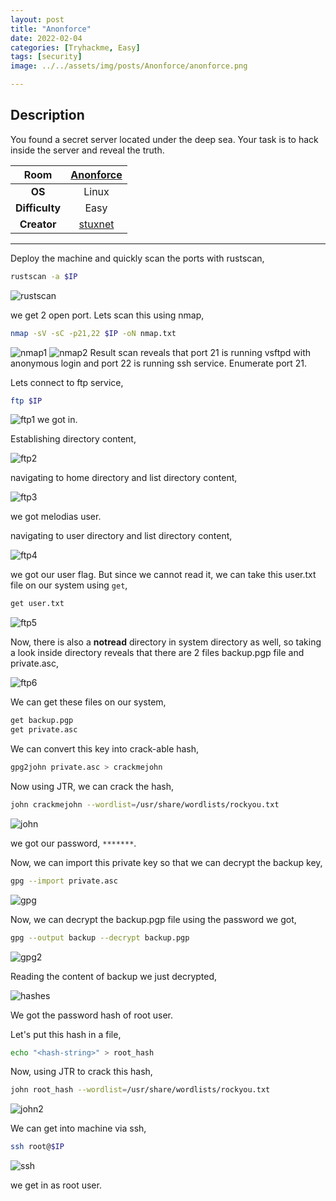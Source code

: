 ```yaml
---
layout: post
title: "Anonforce"
date: 2022-02-04
categories: [Tryhackme, Easy]
tags: [security]
image: ../../assets/img/posts/Anonforce/anonforce.png 

---
```


## Description

You found a secret server located under the deep sea. Your task is to hack inside the server and reveal the truth. 

|**Room**|[Anonforce](https://tryhackme.com/room/bsidesgtanonforce)|
|:---:|:---:|
|**OS**|Linux|
|**Difficulty**|Easy|
|**Creator**|[stuxnet](https://tryhackme.com/p/stuxnet)|

---

Deploy the machine and quickly scan the ports with rustscan,

```bash
rustscan -a $IP
```

![rustscan](../../assets/img/posts/Anonforce/rustscan.png)

we get 2 open port. Lets scan this using nmap,

```bash
nmap -sV -sC -p21,22 $IP -oN nmap.txt
```

![nmap1](../../assets/img/posts/Anonforce/nmap1.png)
![nmap2](../../assets/img/posts/Anonforce/nmap2.png)
Result scan reveals that port 21 is running vsftpd with anonymous login and port 22 is running ssh service. Enumerate port 21.

Lets connect to ftp service,

```bash
ftp $IP
```

![ftp1](../../assets/img/posts/Anonforce/ftp1.png)
we got in.

Establishing directory content,

![ftp2](../../assets/img/posts/Anonforce/ftp2.png)

navigating to home directory and list directory content,

![ftp3](../../assets/img/posts/Anonforce/ftp3.png)

we got melodias user.

navigating to user directory and list directory content,

![ftp4](../../assets/img/posts/Anonforce/ftp4.png)

we got our user flag. But since we cannot read it, we can take this user.txt file on our system using `get`,

```bash
get user.txt
```

![ftp5](../../assets/img/posts/Anonforce/ftp5.png)

Now, there is also a **notread** directory in system directory as well, so taking a look inside directory reveals that there are 2 files backup.pgp file and private.asc,

![ftp6](../../assets/img/posts/Anonforce/ftp6.png)

We can get these files on our system,

```bash
get backup.pgp
get private.asc
```

We can convert this key into crack-able hash,

```bash
gpg2john private.asc > crackmejohn
```

Now using JTR, we can crack the hash,

```bash
john crackmejohn --wordlist=/usr/share/wordlists/rockyou.txt
```

![john](../../assets/img/posts/Anonforce/john.png)

we got our password, `*******`.

Now, we can import this private key so that we can decrypt the backup key,

```bash
gpg --import private.asc
```

![gpg](../../assets/img/posts/Anonforce/gpg.png)

Now, we can decrypt the backup.pgp file using the password we got,

```bash
gpg --output backup --decrypt backup.pgp
```

![gpg2](../../assets/img/posts/Anonforce/gpg2.png)

Reading the content of backup we just decrypted,

![hashes](../../assets/img/posts/Anonforce/hashes.png)

We got the password hash of root user.

Let's put this hash in a file,

```bash
echo "<hash-string>" > root_hash
```

Now, using JTR to crack this hash,

```bash
john root_hash --wordlist=/usr/share/wordlists/rockyou.txt
```

![john2](../../assets/img/posts/Anonforce/john2.png)

We can get into machine via ssh,

```bash
ssh root@$IP
```

![ssh](../../assets/img/posts/Anonforce/ssh.png)

we get in as root user.

